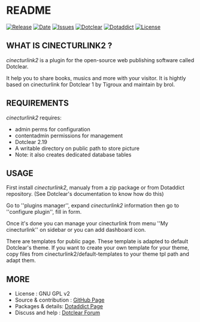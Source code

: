 # README

[![Release](https://img.shields.io/github/v/release/JcDenis/cinecturlink2)](https://github.com/JcDenis/cinecturlink2/releases)
[![Date](https://img.shields.io/github/release-date/JcDenis/cinecturlink2)](https://github.com/JcDenis/cinecturlink2/releases)
[![Issues](https://img.shields.io/github/issues/JcDenis/cinecturlink2)](https://github.com/JcDenis/cinecturlink2/issues)
[![Dotclear](https://img.shields.io/badge/dotclear-v2.19-blue.svg)](https://fr.dotclear.org/download)
[![Dotaddict](https://img.shields.io/badge/dotaddict-official-green.svg)](https://plugins.dotaddict.org/dc2/details/cinecturlink2)
[![License](https://img.shields.io/github/license/JcDenis/cinecturlink2)](https://github.com/JcDenis/cinecturlink2/blob/master/LICENSE)

## WHAT IS CINECTURLINK2 ?

_cinecturlink2_ is a plugin for the open-source 
web publishing software called Dotclear.

It help you to share books, musics and more with your visitor.
It is hightly based on cinecturlink for Dotclear 1 
by Tigroux and maintain by brol.

## REQUIREMENTS

 _cinecturlink2_ requires: 

  * admin perms for configuration
  * contentadmin permissions for management
  * Dotclear 2.19
  * A writable directory on public path to store picture
  * Note: it also creates dedicated database tables

## USAGE

First install _cinecturlink2_, manualy from a zip package or from 
Dotaddict repository. (See Dotclear's documentation to know how do this)

Go to ''plugins manager'', expand _cinecturlink2_ information then 
go to ''configure plugin'', fill in form.

Once it's done you can manage your cinecturlink from menu 
''My cinecturlink'' on sidebar or you can add dashboard icon.

There are templates for public page. These template is adapted to 
default Dotclear's theme. If you want to create your own template 
for your theme, copy files from cinecturlink2/default-templates 
to your theme tpl path and adapt them.

## MORE

 * License : GNU GPL v2
 * Source & contribution : [GitHub Page](https://github.com/JcDenis/cinecturlink2)
 * Packages & details:  [Dotaddict Page](https://plugins.dotaddict.org/dc2/details/cinecturlink2)
 * Discuss and help : [Dotclear Forum](https://forum.dotclear.org/viewtopic.php?id=40893)